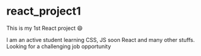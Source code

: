 # react_project1
This is my 1st React project :smile:

I am an active student learning CSS, JS soon React and many other stuffs. Looking for a challenging job opportunity
